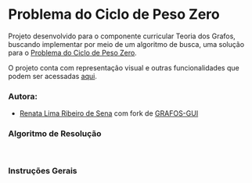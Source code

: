 # Problema do Ciclo de Peso Zero

Projeto desenvolvido para o componente curricular Teoria dos Grafos, buscando implementar por meio de um algoritmo de busca, uma solução para o [Problema do Ciclo de Peso Zero](https://en.wikipedia.org/wiki/Zero-weight_cycle_problem).

O projeto conta com representação visual e outras funcionalidades que podem ser acessadas [aqui](https://renaderibeiro.github.io/problema-do-ciclo-de-peso-zero/).


### Autora:

  - [Renata Lima Ribeiro de Sena](https://github.com/SamuelBFavarin) com fork de [GRAFOS-GUI](https://github.com/SamuelBFavarin/Grafos-GUI)
​

### Algoritmo de Resolução


​

### Instruções Gerais
